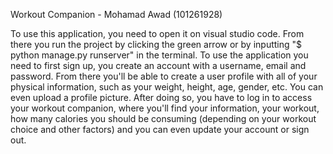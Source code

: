 Workout Companion - Mohamad Awad (101261928)

To use this application, you need to open it on visual studio code. From there you run the project by clicking the green arrow or by inputting "$ python manage.py runserver" in the terminal.
To use the application you need to first sign up, you create an account with a username, email and password. From there you'll be able to create a user profile with all of your physical information, such as your weight, height, age, gender, etc. You can even upload a profile picture.
After doing so, you have to log in to access your workout companion, where you'll find your information, your workout, how many calories you should be consuming (depending on your workout choice and other factors) and you can even update your account or sign out.
